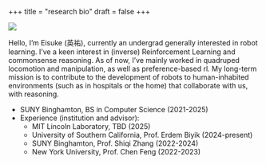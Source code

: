 +++
title =  "research bio"
draft = false
+++

![](https://scholar.googleusercontent.com/citations?view_op=medium_photo&user=NBvMsAMAAAAJ&citpid=2)

Hello, I’m Eisuke (英祐), currently an undergrad generally interested in robot learning. I’ve a keen interest in (inverse) Reinforcement Learning and commonsense reasoning. As of now, I’ve mainly worked in quadruped locomotion and manipulation, as well as preference-based rl. My long-term mission is to contribute to the development of robots to human-inhabited environments (such as in hospitals or the home) that collaborate with us, with reasoning.

- SUNY Binghamton, BS in Computer Science (2021-2025)
- Experience (institution and advisor):
    - MIT Lincoln Laboratory, TBD (2025)
    - University of Southern California, Prof. Erdem Biyik (2024-present)
    - SUNY Binghamton, Prof. Shiqi Zhang (2022-2024)
    - New York University, Prof. Chen Feng (2022-2023)